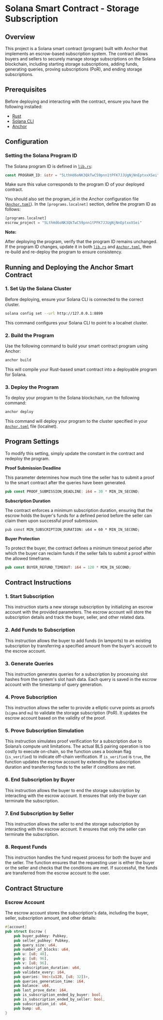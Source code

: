 
# Solana Smart Contract - Storage Subscription

## Overview

This project is a Solana smart contract (program) built with Anchor that implements an escrow-based subscription system. The contract allows buyers and sellers to securely manage storage subscriptions on the Solana blockchain, including starting storage subscriptions, adding funds, generating queries, proving subscriptions (PoR), and ending storage subscriptions.

## Prerequisites

Before deploying and interacting with the contract, ensure you have the following installed:

- [Rust](https://www.rust-lang.org/tools/install)
- [Solana CLI](https://docs.solana.com/cli/install-solana-cli)
- [Anchor](https://book.anchor-lang.com/getting_started/installation.html)

## Configuration

### Setting the Solana Program ID

The Solana program ID is defined in [`lib.rs`](./programs/escrow-project/src/lib.rs):

```rust
const PROGRAM_ID: &str = "5LthHd6oNK3QkTwC59pnn1tPFK7JJUgNjNnEptxxXSei";
```

Make sure this value corresponds to the program ID of your deployed contract.

You should also set the program_id in the Anchor configuration file ([`Anchor.toml`](Anchor.toml)). In the `[programs.localnet]` section, define the program ID as follows:

```rust
[programs.localnet]
escrow_project = "5LthHd6oNK3QkTwC59pnn1tPFK7JJUgNjNnEptxxXSei"
```

**Note:**

After deploying the program, verify that the program ID remains unchanged. If the program ID changes, update it in both [`lib.rs`](./programs/escrow-project/src/lib.rs) and [`Anchor.toml`](Anchor.toml), then re-build and re-deploy the program to ensure consistency.

## Running and Deploying the Anchor Smart Contract

### 1. Set Up the Solana Cluster
Before deploying, ensure your Solana CLI is connected to the correct cluster.

```sh
solana config set --url http://127.0.0.1:8899
```

This command configures your Solana CLI to point to a localnet cluster.

### 2. Build the Program

Use the following command to build your smart contract program using Anchor:

```sh
anchor build
```

This will compile your Rust-based smart contract into a deployable program for Solana.

### 3. Deploy the Program

To deploy your program to the Solana blockchain, run the following command:

```sh
anchor deploy
```

This command will deploy your program to the cluster specified in your [`Anchor.toml`](Anchor.toml) file (localnet).

## Program Settings

To modify this setting, simply update the constant in the contract and redeploy the program.

**Proof Submission Deadline**

This parameter determines how much time the seller has to submit a proof to the smart contract after the queries have been generated.

```rust
pub const PROOF_SUBMISSION_DEADLINE: i64 = 30 * MIN_IN_SECOND;
```

**Subscription Duration**

The contract enforces a minimum subscription duration, ensuring that the escrow holds the buyer's funds for a defined period before the seller can claim them upon successful proof submission.

```
pub const MIN_SUBSCRIPTION_DURATION: u64 = 60 * MIN_IN_SECOND;  
```

**Buyer Protection**

To protect the buyer, the contract defines a minimum timeout period after which the buyer can reclaim funds if the seller fails to submit a proof within the allowed timeframe.

```rust
pub const BUYER_REFUND_TIMEOUT: i64 = 120 * MIN_IN_SECOND;  
```

## Contract Instructions

### 1. Start Subscription

This instruction starts a new storage subscription by initializing an escrow account with the provided parameters. The escrow account will store the subscription details and track the buyer, seller, and other related data.

### 2. Add Funds to Subscription

This instruction allows the buyer to add funds (in lamports) to an existing subscription by transferring a specified amount from the buyer's account to the escrow account.

### 3. Generate Queries

This instruction generates queries for a subscription by processing slot hashes from the system's slot hash data. Each query is saved in the escrow account with the timestamp of query generation.

### 4. Prove Subscription

This instruction allows the seller to provide a elliptic curve points as proofs (`sigma` and `mu`) to validate the storage subscription (PoR). It updates the escrow account based on the validity of the proof.

### 5. Prove Subscription Simulation

This instruction simulates proof verification for a subscription due to Solana’s compute unit limitations. The actual BLS pairing operation is too costly to execute on-chain, so the function uses a boolean flag (`is_verified`) to indicate off-chain verification.
If `is_verified` is `true`, the function updates the escrow account by extending the subscription duration and transferring funds to the seller if conditions are met.

### 6. End Subscription by Buyer

This instruction allows the buyer to end the storage subscription by interacting with the escrow account. It ensures that only the buyer can terminate the subscription.

### 7. End Subscription by Seller

This instruction allows the seller to end the storage subscription by interacting with the escrow account. It ensures that only the seller can terminate the subscription.

### 8. Request Funds

This instruction handles the fund request process for both the buyer and the seller. The function ensures that the requesting user is either the buyer or the seller and checks that the conditions are met. If successful, the funds are transferred from the escrow account to the user.

## Contract Structure

### Escrow Account

The escrow account stores the subscription's data, including the buyer, seller, subscription amount, and other details:

```rust
#[account]
pub struct Escrow {
    pub buyer_pubkey: Pubkey,
    pub seller_pubkey: Pubkey,
    pub query_size: u64,
    pub number_of_blocks: u64,
    pub u: [u8; 48],
    pub g: [u8; 96],
    pub v: [u8; 96],
    pub subscription_duration: u64,
    pub validate_every: i64,
    pub queries: Vec<(u128, [u8; 32])>,
    pub queries_generation_time: i64,
    pub balance: u64,
    pub last_prove_date: i64,
    pub is_subscription_ended_by_buyer: bool,
    pub is_subscription_ended_by_seller: bool,
    pub subscription_id: u64,
    pub bump: u8,
}
```
